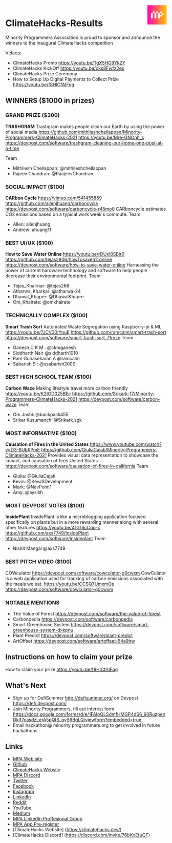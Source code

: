 
<a href="https://minorityprogrammers.com/">
    <img src="https://github.com/MinorityProgrammers/graphics/blob/master/MPA-Exec.png?raw=true" alt="MPA Logo logo" title="MPA Research" align="right" height="60" />
</a>


# ClimateHacks-Results
Minority Programmers Association is proud to sponsor and announce the winners to the inaugural ClimateHacks competition

Videos: 
* ClimateHacks Promo https://youtu.be/TgX5HG9Yk2Y
* ClimateHacks KickOff https://youtu.be/oks8Fwfz2es
* ClimateHacks Prize Ceremony
* How to Setup Up Digital Payments to Collect Prize https://youtu.be/f8HlCfAIFqg

## WINNERS ($1000 in prizes)

### GRAND PRIZE ($300)
**TRASHGRAM**
Trashgram makes people clean our Earth by using the power of social media
https://github.com/mithileshchellappan/Minority-Programmers-ClimateHacks-2021
https://youtu.be/Mre-GNOnh_s
https://devpost.com/software/trashgram-cleaning-our-home-one-post-at-a-time

Team
* Mithilesh Chellappan: @mithileshchellappan
* Rajeev Chandran: @RaajeevChandran


### SOCIAL IMPACT ($100)
**CARbon Cycle**
https://vimeo.com/541455859
https://github.com/allenjhuang/carboncycle
https://devpost.com/software/carboncycle-r45mo0
CARboncycle estimates CO2 emissions based on a typical work week's commute.
Team
* Allen: allenjhuang
* Andrew: ahuang11

### BEST UI/UX ($100)
**How to Save Water Online**
https://youtu.be/rDUxi8SBir0
https://github.com/tejas2806/howTosaveh2.online
https://devpost.com/software/how-to-save-water-online
Harnessing the power of current hardware technology and software to help people decrease their environmental footprint.
Team
* Tejas_Khairnar: @tejas268
* Atharwa_Kharkar: @atharwa-24
* Dhawal_Khapre: @DhawalKhapre
* Om_Khairate: @omkhairate

### TECHNICALLY COMPLEX ($100)
**Smart Trash Sort**
Automated Waste Segregation using Raspberry-pi & ML
https://youtu.be/7JCV30IYnuE
https://github.com/ramcalm/smart-trash-sort
https://devpost.com/software/smart-trash-sort-71rozn
Team
*  Ganesh C K M : @ckmganesh
*  Siddharth Nair @siddharth1010
*  Ram Gunasekaran A @ramcalm
*  Sabarish S : @ssabarish2000

### BEST HIGH SCHOOL TEAM ($100)
**Carbon Waze**
Making lifestyle travel more carbon friendly
https://youtu.be/K2tGD025BEc
https://github.com/Srikark-17/Minority-Programmers-ClimateHacks-2021
https://devpost.com/software/carbon-waze
Team
* Om Joshi: @backpack455
* Srikar Kusumanchi @Srikark.sgk

### MOST INFORMATIVE ($100)
**Causation of Fires in the United States**
https://www.youtube.com/watch?v=D3-8UbfIPmE
https://github.com/GiuliaCajati/Minority-Programmers-ClimateHacks-2021
Provides visual data representation to showcase the impact, and causation of fires United States
https://devpost.com/software/causation-of-fires-in-california
Team
* Giulia: @GiuliaCajati
* Kevin: @KevJSDevelopment
* Mark: @NavPoint1
* Amy: @aysikh
### MOST DEVPOST VOTES ($100)
**InsidePlant**
InsidePlant is like a microblogging application focused specifically on plants but in a more rewarding manner along with several other features 
https://youtu.be/41G16cCqp-c
https://github.com/axs7749/InsidePlant
https://devpost.com/software/insideplant
Team
* Nishit Mangal  @axs7749
### BEST PITCH VIDEO ($100)
COWculator https://devpost.com/software/cowculator-g0cwxm
CowCulator is a web application used for tracking of carbon emissions associated with the meals we eat.
https://youtu.be/CCSQ7UmxmQs
https://devpost.com/software/cowculator-g0cwxm


### NOTABLE MENTIONS
* The Value of Forest https://devpost.com/software/the-value-of-forest
* Carbonpedia https://devpost.com/software/carbonpedia
* Smart Greenhouse System https://devpost.com/software/smart-greenhouse-system-dxkpnu
* Plant Predict https://devpost.com/software/plant-predict
* ArtOffset https://devpost.com/software/artoffset-54a9hw
## Instructions on how to claim your prize
How to claim your prize https://youtu.be/f8HlCfAIFqg

## What's Next
* Sign up for DefiSummer http://defisummer.org/ on Devpost https://defi.devpost.com/
* Join Minority Programmers, fill out interest form https://docs.google.com/forms/d/e/1FAIpQLSdmfHMGP4dS6_90RuzpenDkif7casdzLerA5pQtS_qvS9BqLQ/viewform?embedded=true
* Email hackathon@ minority programmers.org to get involved in future hackathons


## Links

* [MPA Web site](http://minorityprogrammers.com/)
* [Github](http://minorityprogrammers.com/)
* [ClimateHacks Website](http://minorityprogrammers.com/)
* [MPA Discord](https://discord.gg/zGBrEd7UCn)
* [Twitter](https://twitter.com/minorityprogram)
* [Facebook](https://www.facebook.com/MinorityProgrammers)
* [Instagram](https://www.instagram.com/minorityprogrammers/)
* [LinkedIn](https://linkedin.com/company/minority-programmers/)
* [Reddit](https://www.reddit.com/r/MinorityProgrammers)
* [YouTube](https://youtube.com/c/minorityprogrammers)
* [Medium](https://medium.com/@minorityprogrammers)
* [MPA LinkedIn Proffesional Group](https://www.linkedin.com/groups/8943830/)
* [MPA App Pre-register](https://minorityprogrammers.com/register)
* [ClimateHacks Website] (https://climatehacks.dev/)
* [ClimateHacks Discord] (https://discord.com/invite/76bKxEfuQF)

